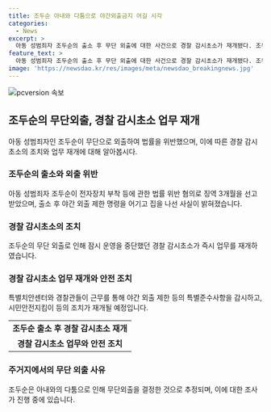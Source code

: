 ```yaml
---
title: 조두순 아내와 다툼으로 야간외출금지 어길 시각
categories:
  - News
excerpt: >
  아동 성범죄자 조두순의 출소 후 무단 외출에 대한 사건으로 경찰 감시초소가 재개됐다. 조두순은 야간외출 제한을 어겨 집을 나섰고, 이로 인해 1심에서 실형을 선고받았으며, 출소 후에도 무단 외출을 저질러 다시 구속됐다. 그는 아내와의 다툼을 이유로 외출한 것으로 파악됐다. 출소로 인해 잠시 중단됐던 경찰 감시초소와 시민안전지킴이 순찰 근무가 재개됐다. (150자)
feature_text: >
  아동 성범죄자 조두순의 출소 후 무단 외출에 대한 사건으로 경찰 감시초소가 재개됐다. 조두순은 야간외출 제한을 어겨 집을 나섰고, 이로 인해 1심에서 실형을 선고받았으며, 출소 후에도 무단 외출을 저질러 다시 구속됐다. 그는 아내와의 다툼을 이유로 외출한 것으로 파악됐다. 출소로 인해 잠시 중단됐던 경찰 감시초소와 시민안전지킴이 순찰 근무가 재개됐다. (150자)
image: 'https://newsdao.kr/res/images/meta/newsdao_breakingnews.jpg'
---
```


<p><img src="https://newsdao.kr/res/images/meta/newsdao_breakingnews.jpg" alt="pcversion 속보" /></p>

<h2 data-ke-size="size26">조두순의 무단외출, 경찰 감시초소 업무 재개</h2>

<p data-ke-size="size16">아동 성범죄자인 조두순이 무단으로 외출하여 법률을 위반했으며, 이에 따른 경찰 감시초소의 조치와 업무 재개에 대해 알아봅시다.</p>

<h3>조두순의 출소와 외출 위반</h3>

<p data-ke-size="size16">아동 성범죄자 조두순이 전자장치 부착 등에 관한 법률 위반 혐의로 징역 3개월을 선고받았으며, 출소 후 야간 외출 제한 명령을 어기고 집을 나선 사실이 밝혀졌습니다.</p>

<h3>경찰 감시초소의 조치</h3>

<p data-ke-size="size16">조두순의 무단 외출로 인해 잠시 운영을 중단했던 경찰 감시초소가 즉시 업무를 재개하였습니다.</p>

<h3>경찰 감시초소 업무 재개와 안전 조치</h3>

<p data-ke-size="size16">특별치안센터와 경찰관들이 근무를 통해 야간 외출 제한 등의 특별준수사항을 감시하고, 시민안전지킴이 등의 조치가 재개될 예정입니다.</p>

<table>
  <tbody>
    <tr>
      <td style="text-align: center; height: 17px;"><b>조두순 출소 후 경찰 감시초소 재개</b></td>
    </tr>
    <tr>
      <td style="text-align: center; height: 17px;"><b>경찰 감시초소 업무와 안전 조치</b></td>
    </tr>
  </tbody>
</table>

<h3>주거지에서의 무단 외출 사유</h3>

<p data-ke-size="size16">조두순은 아내와의 다툼으로 인해 무단외출을 결정한 것으로 추정되며, 이에 대한 조사가 진행 중에 있습니다.</p>


